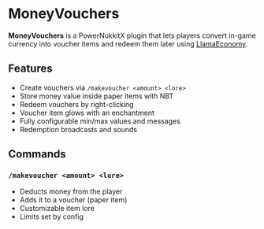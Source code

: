 # MoneyVouchers

**MoneyVouchers** is a PowerNukkitX plugin that lets players convert in-game currency into voucher items and redeem them later using [LlamaEconomy](https://github.com/PowerNukkitX-Bundle/LlamaEconomy/releases/tag/1.0.0).

## Features

- Create vouchers via `/makevoucher <amount> <lore>`
- Store money value inside paper items with NBT
- Redeem vouchers by right-clicking
- Voucher item glows with an enchantment
- Fully configurable min/max values and messages
- Redemption broadcasts and sounds

## Commands

### `/makevoucher <amount> <lore>`
- Deducts money from the player
- Adds it to a voucher (paper item)
- Customizable item lore
- Limits set by config
